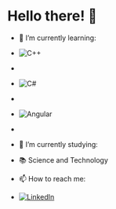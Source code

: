 # Hello there! 👋

- 🌱 I’m currently learning:  
 - ![C++](https://img.shields.io/badge/C%2B%2B-00599C?style=for-the-badge&logo=c%2B%2B&logoColor=white)  
 -   
 - ![C#](https://img.shields.io/badge/C%23-239120?style=for-the-badge&logo=c-sharp&logoColor=white)   
 -   
 - ![Angular](https://img.shields.io/badge/Angular-DD0031?style=for-the-badge&logo=angular&logoColor=white)  
 -   
- 🔭 I’m currently studying:  
 - :books: Science and Technology  

- 📫 How to reach me:
 - [![LinkedIn](https://img.shields.io/badge/LinkedIn-0077B5?style=for-the-badge&logo=linkedin&logoColor=white)](https://www.linkedin.com/in/gabriel-f-622194245/)

